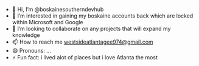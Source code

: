 - 👋 Hi, I’m @boskainesoutherndevhub
- 👀 I’m interested in gaining my boskaine accounts back which are locked within Microsoft and Google 
- 💞️ I’m looking to collaborate on any projects that will expand my knowledge 
- 📫 How to reach me westsideatlantagee974@gmail.com
- 😄 Pronouns: ...
- ⚡ Fun fact: i lived alot of places but i love Atlanta the most

<!---
boskainesoutherndevhub/boskainesoutherndevhub is a ✨ special ✨ repository because its `README.md` (this file) appears on your GitHub profile.
You can click the Preview link to take a look at your changes.
--->
